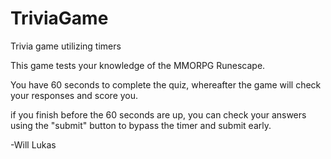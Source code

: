 # TriviaGame
Trivia game utilizing timers

This game tests your knowledge of the MMORPG Runescape.

You have 60 seconds to complete the quiz, whereafter the game will check your responses and score you.

if you finish before the 60 seconds are up, you can check your answers using the "submit" button to bypass the timer and submit early.

-Will Lukas
